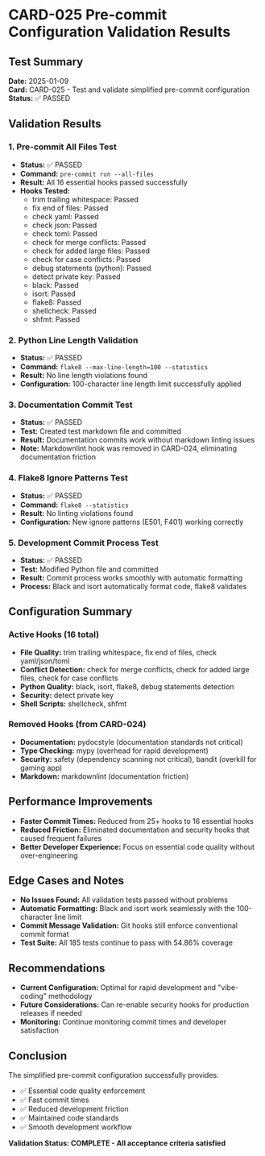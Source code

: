 # CARD-025 Pre-commit Configuration Validation Results

## Test Summary
**Date:** 2025-01-09  
**Card:** CARD-025 - Test and validate simplified pre-commit configuration  
**Status:** ✅ PASSED

## Validation Results

### 1. Pre-commit All Files Test
- **Status:** ✅ PASSED
- **Command:** `pre-commit run --all-files`
- **Result:** All 16 essential hooks passed successfully
- **Hooks Tested:**
  - trim trailing whitespace: Passed
  - fix end of files: Passed
  - check yaml: Passed
  - check json: Passed
  - check toml: Passed
  - check for merge conflicts: Passed
  - check for added large files: Passed
  - check for case conflicts: Passed
  - debug statements (python): Passed
  - detect private key: Passed
  - black: Passed
  - isort: Passed
  - flake8: Passed
  - shellcheck: Passed
  - shfmt: Passed

### 2. Python Line Length Validation
- **Status:** ✅ PASSED
- **Command:** `flake8 --max-line-length=100 --statistics`
- **Result:** No line length violations found
- **Configuration:** 100-character line length limit successfully applied

### 3. Documentation Commit Test
- **Status:** ✅ PASSED
- **Test:** Created test markdown file and committed
- **Result:** Documentation commits work without markdown linting issues
- **Note:** Markdownlint hook was removed in CARD-024, eliminating documentation friction

### 4. Flake8 Ignore Patterns Test
- **Status:** ✅ PASSED
- **Command:** `flake8 --statistics`
- **Result:** No linting violations found
- **Configuration:** New ignore patterns (E501, F401) working correctly

### 5. Development Commit Process Test
- **Status:** ✅ PASSED
- **Test:** Modified Python file and committed
- **Result:** Commit process works smoothly with automatic formatting
- **Process:** Black and isort automatically format code, flake8 validates

## Configuration Summary

### Active Hooks (16 total)
- **File Quality:** trim trailing whitespace, fix end of files, check yaml/json/toml
- **Conflict Detection:** check for merge conflicts, check for added large files, check for case conflicts
- **Python Quality:** black, isort, flake8, debug statements detection
- **Security:** detect private key
- **Shell Scripts:** shellcheck, shfmt

### Removed Hooks (from CARD-024)
- **Documentation:** pydocstyle (documentation standards not critical)
- **Type Checking:** mypy (overhead for rapid development)
- **Security:** safety (dependency scanning not critical), bandit (overkill for gaming app)
- **Markdown:** markdownlint (documentation friction)

## Performance Improvements
- **Faster Commit Times:** Reduced from 25+ hooks to 16 essential hooks
- **Reduced Friction:** Eliminated documentation and security hooks that caused frequent failures
- **Better Developer Experience:** Focus on essential code quality without over-engineering

## Edge Cases and Notes
- **No Issues Found:** All validation tests passed without problems
- **Automatic Formatting:** Black and isort work seamlessly with the 100-character line limit
- **Commit Message Validation:** Git hooks still enforce conventional commit format
- **Test Suite:** All 185 tests continue to pass with 54.86% coverage

## Recommendations
- **Current Configuration:** Optimal for rapid development and "vibe-coding" methodology
- **Future Considerations:** Can re-enable security hooks for production releases if needed
- **Monitoring:** Continue monitoring commit times and developer satisfaction

## Conclusion
The simplified pre-commit configuration successfully provides:
- ✅ Essential code quality enforcement
- ✅ Fast commit times
- ✅ Reduced development friction
- ✅ Maintained code standards
- ✅ Smooth development workflow

**Validation Status: COMPLETE - All acceptance criteria satisfied**
